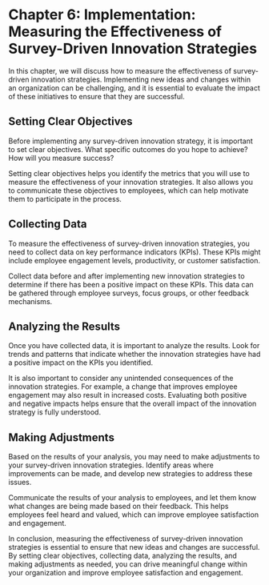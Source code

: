Chapter 6: Implementation: Measuring the Effectiveness of Survey-Driven Innovation Strategies
=============================================================================================

In this chapter, we will discuss how to measure the effectiveness of survey-driven innovation strategies. Implementing new ideas and changes within an organization can be challenging, and it is essential to evaluate the impact of these initiatives to ensure that they are successful.

Setting Clear Objectives
------------------------

Before implementing any survey-driven innovation strategy, it is important to set clear objectives. What specific outcomes do you hope to achieve? How will you measure success?

Setting clear objectives helps you identify the metrics that you will use to measure the effectiveness of your innovation strategies. It also allows you to communicate these objectives to employees, which can help motivate them to participate in the process.

Collecting Data
---------------

To measure the effectiveness of survey-driven innovation strategies, you need to collect data on key performance indicators (KPIs). These KPIs might include employee engagement levels, productivity, or customer satisfaction.

Collect data before and after implementing new innovation strategies to determine if there has been a positive impact on these KPIs. This data can be gathered through employee surveys, focus groups, or other feedback mechanisms.

Analyzing the Results
---------------------

Once you have collected data, it is important to analyze the results. Look for trends and patterns that indicate whether the innovation strategies have had a positive impact on the KPIs you identified.

It is also important to consider any unintended consequences of the innovation strategies. For example, a change that improves employee engagement may also result in increased costs. Evaluating both positive and negative impacts helps ensure that the overall impact of the innovation strategy is fully understood.

Making Adjustments
------------------

Based on the results of your analysis, you may need to make adjustments to your survey-driven innovation strategies. Identify areas where improvements can be made, and develop new strategies to address these issues.

Communicate the results of your analysis to employees, and let them know what changes are being made based on their feedback. This helps employees feel heard and valued, which can improve employee satisfaction and engagement.

In conclusion, measuring the effectiveness of survey-driven innovation strategies is essential to ensure that new ideas and changes are successful. By setting clear objectives, collecting data, analyzing the results, and making adjustments as needed, you can drive meaningful change within your organization and improve employee satisfaction and engagement.
